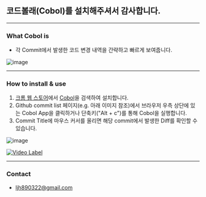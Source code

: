 ## 코드볼래(Cobol)를 설치해주셔서 감사합니다. 
<hr>

### What Cobol is
- 각 Commit에서 발생한 코드 변경 내역을 간략하고 빠르게 보여줍니다.
  
![image](https://user-images.githubusercontent.com/16553115/189250658-6cb75136-fb43-460b-9723-143b1fb67db4.png)

<hr>

### How to install & use
1. [크롬 웹 스토어](https://chrome.google.com/webstore)에서 [Cobol](https://chrome.google.com/webstore/detail/cobol/bpfpahcicnehjobeookoifdpfabjncda?hl=ko)을 검색하여 설치합니다. 
2. Github commit list 페이지(e.g. 아래 이미지 참조)에서 브라우저 우측 상단에 있는 Cobol App을 클릭하거나 단축키("Alt + c")를 통해  Cobol을 실행합니다. 
3. Commit Title에 마우스 커서를 올리면 해당 commit에서 발생한 Diff를 확인할 수 있습니다.

![image](https://user-images.githubusercontent.com/16553115/189250308-c67fbc8c-5e86-4433-901b-c174e51db976.png)

[![Video Label](https://user-images.githubusercontent.com/16553115/189250308-c67fbc8c-5e86-4433-901b-c174e51db976.png)](https://www.youtube.com/watch?v=IvtW7jZvxqk)

<hr>

### Contact
 - ljh890322@gmail.com
